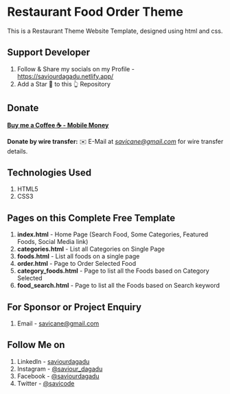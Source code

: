 # Restaurant Food Order Theme
This is a Restaurant Theme Website Template, designed using html and css.

<!-- **Access the Course Here** - 
[Responsive Web Design Course 2020](https://www.youtube.com/watch?v=VaV_Ro8jpPY) -->


## Support Developer
1. Follow & Share my socials on my Profile  - https://saviourdagadu.netlify.app/
2. Add a Star 🌟  to this 👆 Repository

## Donate

<!-- **[Mobile Money](+233248929076)** -->

**[Buy me a Coffee ☕️ - Mobile Money](+233248929076)**

**Donate by wire transfer:** ✉️ E-Mail at *savicane@gmail.com* for wire transfer details. 



## Technologies Used
1. HTML5
2. CSS3


## Pages on this Complete Free Template
1. **index.html** - Home Page (Search Food, Some Categories, Featured Foods, Social Media link)
2. **categories.html** - List all Categories on Single Page
3. **foods.html** - List all foods on a single page
4. **order.html** - Page to Order Selected Food
5. **category_foods.html** - Page to list all the Foods based on Category Selected
6. **food_search.html** - Page to list all the Foods based on Search keyword


## For Sponsor or Project Enquiry
1. Email - savicane@gmail.com


## Follow Me on
1. LinkedIn - [saviourdagadu](https://www.linkedin.com/in/saviour-dagadu-a675ba233/ "Saviour Dagadu on LinkedIn")
2. Instagram - [@saviour_dagadu](https://www.instagram.com/saviour_dagadu/ "Saviour Dagadu on Instagram")
3. Facebook - [@saviourdagadu](https://www.facebook.com/saviou/ "Saviour Dagadu on Facebook")
5. Twitter - [@savicode](https://twitter.com/savicode "SaviCode on Twitter")
